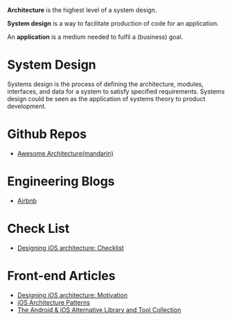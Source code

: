 **Architecture** is the highest level of a system design.

**System design** is a way to facilitate production of code for an application.

An **application** is a medium needed to fulfil a (business) goal.

# System Design

Systems design is the process of defining the architecture, modules, interfaces, and data for a system to satisfy specified requirements. Systems design could be seen as the application of systems theory to product development.


# Github Repos

- [Awesome Architecture(mandarin)](https://github.com/toutiaoio/awesome-architecture)

# Engineering Blogs

- [Airbnb](https://medium.com/airbnb-engineering)

# Check List
- [Designing iOS architecture: Checklist](https://github.com/BohdanOrlov/architecture-checklist)

# Front-end Articles
- [Designing iOS architecture: Motivation](https://medium.com/ios-os-x-development/designing-ios-architecture-motivation-e984e4ebba4a)
- [iOS Architecture Patterns](https://medium.com/ios-os-x-development/ios-architecture-patterns-ecba4c38de52)
- [The Android & iOS Alternative Library and Tool Collection](https://blog.autsoft.hu/the-android-and-ios-alternative-library-collection/)
